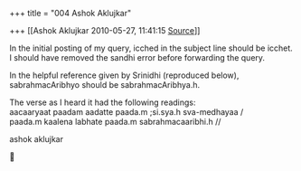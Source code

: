 +++
title = "004 Ashok Aklujkar"

+++
[[Ashok Aklujkar	2010-05-27, 11:41:15 [Source](https://groups.google.com/g/bvparishat/c/Repa7LdHJp4)]]



In the initial posting of my query, icched in the subject line should be icchet. I should have removed the sandhi error before forwarding the query.

In the helpful reference given by Srinidhi (reproduced below), sabrahmacAribhyo should be sabrahmacAribhya.h.

The verse as I heard it had the following readings:  
aacaaryaat paadam aadatte paada.m ;si.sya.h sva-medhayaa /  
paada.m kaalena labhate paada.m sabrahmacaaribhi.h //

  
ashok aklujkar



